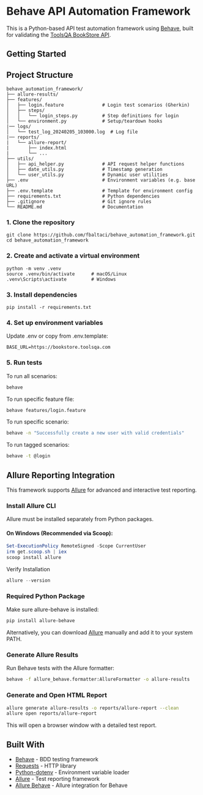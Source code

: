 # Behave API Automation Framework

This is a Python-based API test automation framework using [Behave](https://behave.readthedocs.io/en/stable/), built for
validating the [ToolsQA BookStore API](https://bookstore.toolsqa.com/).

## Getting Started

## Project Structure

```
behave_automation_framework/
├── allure-results/
├── features/
│   ├── login.feature              # Login test scenarios (Gherkin)
│   ├── steps/
│   │   └── login_steps.py         # Step definitions for login
│   └── environment.py             # Setup/teardown hooks
|── logs/
│   └── test_log_20240205_103000.log  # Log file
|── reports/
|   └── allure-report/
|       ├── index.html
|       └── ...
├── utils/
│   ├── api_helper.py              # API request helper functions
│   ├── date_utils.py              # Timestamp generation
│   └── user_utils.py              # Dynamic user utilities
├── .env                           # Environment variables (e.g. base URL)
├── .env.template                  # Template for environment config
├── requirements.txt               # Python dependencies
├── .gitignore                     # Git ignore rules
└── README.md                      # Documentation
```

### 1. Clone the repository

```
git clone https://github.com/fbaltaci/behave_automation_framework.git
cd behave_automation_framework
```

### 2. Create and activate a virtual environment

```
python -m venv .venv
source .venv/bin/activate      # macOS/Linux
.venv\Scripts\activate         # Windows
```

### 3. Install dependencies

```
pip install -r requirements.txt
```

### 4. Set up environment variables

Update .env or copy from .env.template:

```
BASE_URL=https://bookstore.toolsqa.com
```

### 5. Run tests

To run all scenarios:

```bash
behave
```

To run specific feature file:

```bash
behave features/login.feature
```

To run specific scenario:

```bash
behave -n "Successfully create a new user with valid credentials"
```

To run tagged scenarios:

```bash
behave -t @login
```

## Allure Reporting Integration

This framework supports [Allure](https://allurereport.org/docs/) for advanced and interactive test reporting.

### Install Allure CLI

Allure must be installed separately from Python packages.

#### On Windows (Recommended via Scoop):

```powershell
Set-ExecutionPolicy RemoteSigned -Scope CurrentUser
irm get.scoop.sh | iex
scoop install allure
```

Verify Installation

```powershell
allure --version
```

### Required Python Package

Make sure allure-behave is installed:

```bash
pip install allure-behave
```

Alternatively, you can download [Allure](https://github.com/allure-framework/allure2/releases) manually and add it to
your system PATH.

### Generate Allure Results

Run Behave tests with the Allure formatter:

```bash
behave -f allure_behave.formatter:AllureFormatter -o allure-results
```

### Generate and Open HTML Report

```bash
allure generate allure-results -o reports/allure-report --clean
allure open reports/allure-report
```

This will open a browser window with a detailed test report.

## Built With

- [Behave](https://behave.readthedocs.io/en/stable/) - BDD testing framework
- [Requests](https://docs.python-requests.org/en/latest/) - HTTP library
- [Python-dotenv](https://github.com/theskumar/python-dotenv) - Environment variable loader
- [Allure](https://allurereport.org/docs/) - Test reporting framework
- [Allure Behave](https://github.com/allure-framework/allure-python/tree/master/allure-behave) - Allure integration for
  Behave
